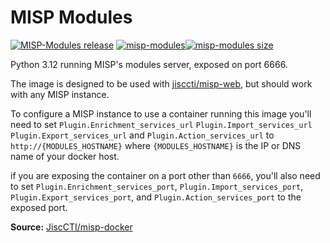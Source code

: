 # MISP Modules

[![MISP-Modules release](https://img.shields.io/github/v/tag/MISP/misp-modules?logo=github&label=MISP-Modules%20(source))](https://github.com/MISP/misp-modules)
[![misp-modules](https://img.shields.io/docker/v/jisccti/misp-modules?sort=semver&logo=docker&label=misp-modules)![misp-modules size](https://img.shields.io/docker/image-size/jisccti/misp-modules/latest?label=%20)](https://hub.docker.com/r/jisccti/misp-modules)

Python 3.12 running MISP's modules server, exposed on port 6666.

The image is designed to be used with [jisccti/misp-web](https://hub.docker.com/r/jisccti/misp-web),
but should work with any MISP instance.

To configure a MISP instance to use a container running this image you'll need to set
`Plugin.Enrichment_services_url` `Plugin.Import_services_url` `Plugin.Export_services_url` and
`Plugin.Action_services_url` to `http://{MODULES_HOSTNAME}` where `{MODULES_HOSTNAME}` is the IP or
DNS name of your docker host.

if you are exposing the container on a port other than `6666`, you'll also need to set
`Plugin.Enrichment_services_port`, `Plugin.Import_services_port`, `Plugin.Export_services_port`, and
`Plugin.Action_services_port` to the exposed port.

**Source:** [JiscCTI/misp-docker](https://github.com/JiscCTI/misp-docker)
